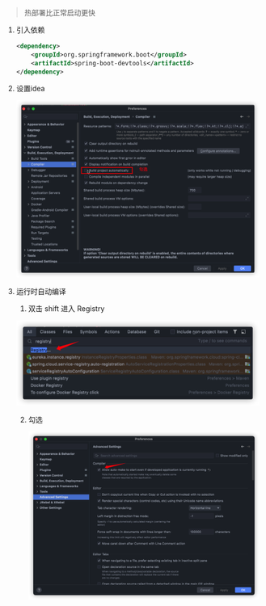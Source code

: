 > 热部署比正常启动更快
1. 引入依赖

   ```xml
   <dependency>
       <groupId>org.springframework.boot</groupId>
       <artifactId>spring-boot-devtools</artifactId>
   </dependency>
   ```

2. 设置idea

   ![202208271727944](https://github.com/ZeroClian/picture/blob/master/img/202208271727944.png?raw=true)

3. 运行时自动编译

   1. 双击 shift 进入 Registry

   ![202208271731380](https://github.com/ZeroClian/picture/blob/master/img/202208271731380.png?raw=true)

   2. 勾选

      ![202208271736567](https://github.com/ZeroClian/picture/blob/master/img/202208271736567.png?raw=true)